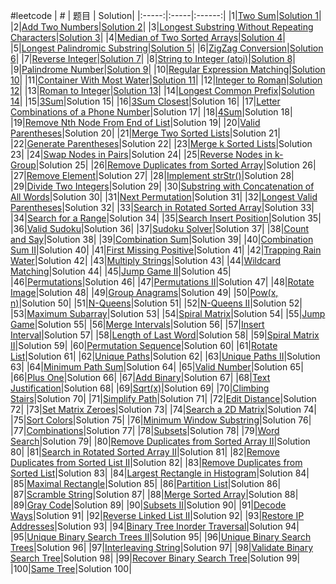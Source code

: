 #leetcode
| # | 题目 | Solution|
|:-----:|:-----|:------:|
|1|[Two Sum](https://leetcode.com/problems/two-sum)|[Solution 1](https://github.com/cedarz/ltcode/blob/master/1.cpp)|
|2|[Add Two Numbers](https://leetcode.com/problems/add-two-numbers)|[Solution 2](https://github.com/cedarz/ltcode/blob/master/2.cpp)|
|3|[Longest Substring Without Repeating Characters](https://leetcode.com/problems/longest-substring-without-repeating-characters)|[Solution 3](https://github.com/cedarz/ltcode/blob/master/3.cpp)|
|4|[Median of Two Sorted Arrays](https://leetcode.com/problems/median-of-two-sorted-arrays)|[Solution 4](https://github.com/cedarz/ltcode/blob/master/4.cpp)|
|5|[Longest Palindromic Substring](https://leetcode.com/problems/longest-palindromic-substring)|[Solution 5](https://github.com/cedarz/ltcode/blob/master/5.cpp)|
|6|[ZigZag Conversion](https://leetcode.com/problems/zigzag-conversion)|[Solution 6](https://github.com/cedarz/ltcode/blob/master/6.cpp)|
|7|[Reverse Integer](https://leetcode.com/problems/reverse-integer)|[Solution 7](https://github.com/cedarz/ltcode/blob/master/7.cpp)|
|8|[String to Integer (atoi)](https://leetcode.com/problems/string-to-integer-atoi)|[Solution 8](https://github.com/cedarz/ltcode/blob/master/8.cpp)|
|9|[Palindrome Number](https://leetcode.com/problems/palindrome-number)|[Solution 9](https://github.com/cedarz/ltcode/blob/master/9.cpp)|
|10|[Regular Expression Matching](https://leetcode.com/problems/regular-expression-matching)|[Solution 10](https://github.com/cedarz/ltcode/blob/master/10.cpp)|
|11|[Container With Most Water](https://leetcode.com/problems/container-with-most-water)|[Solution 11](https://github.com/cedarz/ltcode/blob/master/11.cpp)|
|12|[Integer to Roman](https://leetcode.com/problems/integer-to-roman)|[Solution 12](https://github.com/cedarz/ltcode/blob/master/12.cpp)|
|13|[Roman to Integer](https://leetcode.com/problems/roman-to-integer)|[Solution 13](https://github.com/cedarz/ltcode/blob/master/13.cpp)|
|14|[Longest Common Prefix](https://leetcode.com/problems/longest-common-prefix)|[Solution 14](https://github.com/cedarz/ltcode/blob/master/14.cpp)|
|15|[3Sum](https://leetcode.com/problems/3sum)|Solution 15|
|16|[3Sum Closest](https://leetcode.com/problems/3sum-closest)|Solution 16|
|17|[Letter Combinations of a Phone Number](https://leetcode.com/problems/letter-combinations-of-a-phone-number)|Solution 17|
|18|[4Sum](https://leetcode.com/problems/4sum)|Solution 18|
|19|[Remove Nth Node From End of List](https://leetcode.com/problems/remove-nth-node-from-end-of-list)|Solution 19|
|20|[Valid Parentheses](https://leetcode.com/problems/valid-parentheses)|Solution 20|
|21|[Merge Two Sorted Lists](https://leetcode.com/problems/merge-two-sorted-lists)|Solution 21|
|22|[Generate Parentheses](https://leetcode.com/problems/generate-parentheses)|Solution 22|
|23|[Merge k Sorted Lists](https://leetcode.com/problems/merge-k-sorted-lists)|Solution 23|
|24|[Swap Nodes in Pairs](https://leetcode.com/problems/swap-nodes-in-pairs)|Solution 24|
|25|[Reverse Nodes in k-Group](https://leetcode.com/problems/reverse-nodes-in-k-group)|Solution 25|
|26|[Remove Duplicates from Sorted Array](https://leetcode.com/problems/remove-duplicates-from-sorted-array)|Solution 26|
|27|[Remove Element](https://leetcode.com/problems/remove-element)|Solution 27|
|28|[Implement strStr()](https://leetcode.com/problems/implement-strstr)|Solution 28|
|29|[Divide Two Integers](https://leetcode.com/problems/divide-two-integers)|Solution 29|
|30|[Substring with Concatenation of All Words](https://leetcode.com/problems/substring-with-concatenation-of-all-words)|Solution 30|
|31|[Next Permutation](https://leetcode.com/problems/next-permutation)|Solution 31|
|32|[Longest Valid Parentheses](https://leetcode.com/problems/longest-valid-parentheses)|Solution 32|
|33|[Search in Rotated Sorted Array](https://leetcode.com/problems/search-in-rotated-sorted-array)|Solution 33|
|34|[Search for a Range](https://leetcode.com/problems/search-for-a-range)|Solution 34|
|35|[Search Insert Position](https://leetcode.com/problems/search-insert-position)|Solution 35|
|36|[Valid Sudoku](https://leetcode.com/problems/valid-sudoku)|Solution 36|
|37|[Sudoku Solver](https://leetcode.com/problems/sudoku-solver)|Solution 37|
|38|[Count and Say](https://leetcode.com/problems/count-and-say)|Solution 38|
|39|[Combination Sum](https://leetcode.com/problems/combination-sum)|Solution 39|
|40|[Combination Sum II](https://leetcode.com/problems/combination-sum-ii)|Solution 40|
|41|[First Missing Positive](https://leetcode.com/problems/first-missing-positive)|Solution 41|
|42|[Trapping Rain Water](https://leetcode.com/problems/trapping-rain-water)|Solution 42|
|43|[Multiply Strings](https://leetcode.com/problems/multiply-strings)|Solution 43|
|44|[Wildcard Matching](https://leetcode.com/problems/wildcard-matching)|Solution 44|
|45|[Jump Game II](https://leetcode.com/problems/jump-game-ii)|Solution 45|
|46|[Permutations](https://leetcode.com/problems/permutations)|Solution 46|
|47|[Permutations II](https://leetcode.com/problems/permutations-ii)|Solution 47|
|48|[Rotate Image](https://leetcode.com/problems/rotate-image)|Solution 48|
|49|[Group Anagrams](https://leetcode.com/problems/group-anagrams)|Solution 49|
|50|[Pow(x, n)](https://leetcode.com/problems/powx,-n)|Solution 50|
|51|[N-Queens](https://leetcode.com/problems/n-queens)|Solution 51|
|52|[N-Queens II](https://leetcode.com/problems/n-queens-ii)|Solution 52|
|53|[Maximum Subarray](https://leetcode.com/problems/maximum-subarray)|Solution 53|
|54|[Spiral Matrix](https://leetcode.com/problems/spiral-matrix)|Solution 54|
|55|[Jump Game](https://leetcode.com/problems/jump-game)|Solution 55|
|56|[Merge Intervals](https://leetcode.com/problems/merge-intervals)|Solution 56|
|57|[Insert Interval](https://leetcode.com/problems/insert-interval)|Solution 57|
|58|[Length of Last Word](https://leetcode.com/problems/length-of-last-word)|Solution 58|
|59|[Spiral Matrix II](https://leetcode.com/problems/spiral-matrix-ii)|Solution 59|
|60|[Permutation Sequence](https://leetcode.com/problems/permutation-sequence)|Solution 60|
|61|[Rotate List](https://leetcode.com/problems/rotate-list)|Solution 61|
|62|[Unique Paths](https://leetcode.com/problems/unique-paths)|Solution 62|
|63|[Unique Paths II](https://leetcode.com/problems/unique-paths-ii)|Solution 63|
|64|[Minimum Path Sum](https://leetcode.com/problems/minimum-path-sum)|Solution 64|
|65|[Valid Number](https://leetcode.com/problems/valid-number)|Solution 65|
|66|[Plus One](https://leetcode.com/problems/plus-one)|Solution 66|
|67|[Add Binary](https://leetcode.com/problems/add-binary)|Solution 67|
|68|[Text Justification](https://leetcode.com/problems/text-justification)|Solution 68|
|69|[Sqrt(x)](https://leetcode.com/problems/sqrtx)|Solution 69|
|70|[Climbing Stairs](https://leetcode.com/problems/climbing-stairs)|Solution 70|
|71|[Simplify Path](https://leetcode.com/problems/simplify-path)|Solution 71|
|72|[Edit Distance](https://leetcode.com/problems/edit-distance)|Solution 72|
|73|[Set Matrix Zeroes](https://leetcode.com/problems/set-matrix-zeroes)|Solution 73|
|74|[Search a 2D Matrix](https://leetcode.com/problems/search-a-2d-matrix)|Solution 74|
|75|[Sort Colors](https://leetcode.com/problems/sort-colors)|Solution 75|
|76|[Minimum Window Substring](https://leetcode.com/problems/minimum-window-substring)|Solution 76|
|77|[Combinations](https://leetcode.com/problems/combinations)|Solution 77|
|78|[Subsets](https://leetcode.com/problems/subsets)|Solution 78|
|79|[Word Search](https://leetcode.com/problems/word-search)|Solution 79|
|80|[Remove Duplicates from Sorted Array II](https://leetcode.com/problems/remove-duplicates-from-sorted-array-ii)|Solution 80|
|81|[Search in Rotated Sorted Array II](https://leetcode.com/problems/search-in-rotated-sorted-array-ii)|Solution 81|
|82|[Remove Duplicates from Sorted List II](https://leetcode.com/problems/remove-duplicates-from-sorted-list-ii)|Solution 82|
|83|[Remove Duplicates from Sorted List](https://leetcode.com/problems/remove-duplicates-from-sorted-list)|Solution 83|
|84|[Largest Rectangle in Histogram](https://leetcode.com/problems/largest-rectangle-in-histogram)|Solution 84|
|85|[Maximal Rectangle](https://leetcode.com/problems/maximal-rectangle)|Solution 85|
|86|[Partition List](https://leetcode.com/problems/partition-list)|Solution 86|
|87|[Scramble String](https://leetcode.com/problems/scramble-string)|Solution 87|
|88|[Merge Sorted Array](https://leetcode.com/problems/merge-sorted-array)|Solution 88|
|89|[Gray Code](https://leetcode.com/problems/gray-code)|Solution 89|
|90|[Subsets II](https://leetcode.com/problems/subsets-ii)|Solution 90|
|91|[Decode Ways](https://leetcode.com/problems/decode-ways)|Solution 91|
|92|[Reverse Linked List II](https://leetcode.com/problems/reverse-linked-list-ii)|Solution 92|
|93|[Restore IP Addresses](https://leetcode.com/problems/restore-ip-addresses)|Solution 93|
|94|[Binary Tree Inorder Traversal](https://leetcode.com/problems/binary-tree-inorder-traversal)|Solution 94|
|95|[Unique Binary Search Trees II](https://leetcode.com/problems/unique-binary-search-trees-ii)|Solution 95|
|96|[Unique Binary Search Trees](https://leetcode.com/problems/unique-binary-search-trees)|Solution 96|
|97|[Interleaving String](https://leetcode.com/problems/interleaving-string)|Solution 97|
|98|[Validate Binary Search Tree](https://leetcode.com/problems/validate-binary-search-tree)|Solution 98|
|99|[Recover Binary Search Tree](https://leetcode.com/problems/recover-binary-search-tree)|Solution 99|
|100|[Same Tree](https://leetcode.com/problems/same-tree)|Solution 100|
